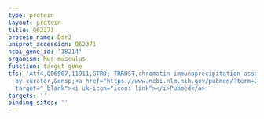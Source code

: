 ```yaml
---
type: protein
layout: protein
title: Q62371
protein_name: Ddr2
uniprot_accession: Q62371
ncbi_gene_id: '18214'
organism: Mus musculus
function: target gene
tfs: 'Atf4,Q06507,11911,GTRD; TRRUST,chromatin immunoprecipitation assay; inferred
  by curator,&ensp;<a href="https://www.ncbi.nlm.nih.gov/pubmed/?term=20564243%5Buid%5D"
  target="_blank"><i uk-icon="icon: link"></i>Pubmed</a>'
targets: ''
binding_sites: ''
---
```

